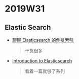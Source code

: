 # 2019W31

## Elastic Search

- [聊聊 Elasticsearch 的倒排索引](https://zhuanlan.zhihu.com/p/76485252)
  
  > 干货很多

- [Introduction to Elasticsearch](http://blog.minimum.se/2019/04/08/elastic-search-introduction.html)

  > 看着一篇就够了系列
